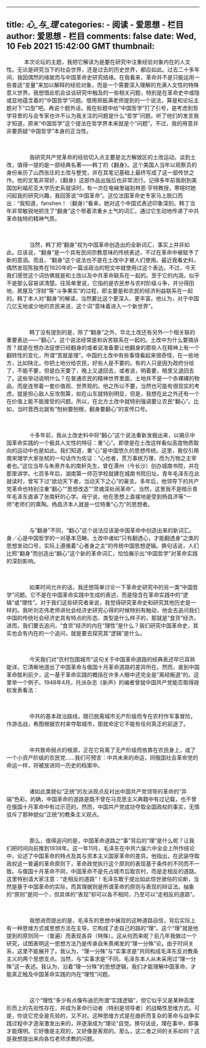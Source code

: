 
---
title: _心_与_理_
categories: 
    - 阅读
    - 爱思想 - 栏目
author: 爱思想 - 栏目
comments: false
date: Wed, 10 Feb 2021 15:42:00 GMT
thumbnail: 
---

<div>   
<p>　　
　本次论坛的主题，我把它解读为是要在研究中注重经验对象内在的人文性。无论是研究当下的社会世界，还是过去的历史世界，都应如此。过去二十多年间，我因偶然的缘故而与中国革命史研究结缘。在我看来，革命并不是只能运用一些普适“变量”来加以解释的经验对象，而是一个需要深入理解的充满人文性的特殊意义世界。我想借此机会谈谈研究中触及的一些相关问题，特别是在革命史中或隐或显地蕴含着的“中国哲学”问题。借用郑振满老师提到的一个说法，算是和论坛主题对下“口型”吧。再说个题外话，我在标题中给“中国哲学”打了引号，是考虑到哲学背景的与会专家也许不认为我关注的问题是什么“哲学”问题。听了他们的发言我才知道，原来“中国哲学”这个提法在哲学界本来就是个“问题”。不过，我的用意并非要质疑“中国哲学”本身的正当性。
</p>
<p>　　
<br>
</p>
<p>　　
　　我研究共产党革命的经验切入点主要是北方解放区的土改运动。谈到土改，值得一提的是一部经典名著——韩丁的《翻身》。这个美国人当年以观察员的身份亲历了山西张庄的土改与整党，并在其笔记基础上最终写成了这一部传世之作。他的文笔非常好，《翻身》这部作品出版后也非常流行。记得多年前我刚到美国加利福尼亚大学历史系就读时，有一次在电梯里碰到林恩·亨特教授，寒暄时她问起我的研究兴趣，我回答说“中国革命”。这位法国革命史专家马上脱口而出：“我知道，fanshen！（翻身）”看来，她对这个中国式表述印象深刻。韩丁当年非常敏锐地抓住了“翻身”这个带着浓重乡土气的词汇，通过它生动地传递了中共革命独特的精神气质。
</p>
<p>　　
<br>
</p>
<p>　　
　　当然，韩丁把“翻身”视为中国革命创造出的全新词汇，事实上并非如此。应该说，“翻身”是一个具有民间宗教意味的传统表述，不过在革命中被赋予了新的意涵。而且，“翻身”这个说法也不是在土改中才被人们使用。最近我看史料，偶然发现陈独秀在1920年的一篇谈政治的短文中就使用过这个表达。不过，今天我们感觉这个词仿佛就是和土改以及中共革命联系在一起的。至于它的内涵，似乎不是那么容易讲清楚。往简单里说，它指的是农民参与农村阶级斗争，并分得田地、房屋及“浮财”等“斗争果实”的过程，即主要是和农民的经济利益联系在一起的。韩丁本人对“翻身”的解读，当然要比这个更深入、更丰富。他认为，对于中国几亿无地或少地的农民来说，这个词“意味着进入一个新世界”。
</p>
<p>　　
<br>
</p>
<p>　　
　　韩丁没有提到的是，除了“翻身”之外，华北土改还有另外一个相关联的重要表达——“翻心”。这个说法经常是和诉苦联系在一起的。土改中为什么要搞诉苦？就是在想办法促使已经翻身的或者说准备要让他翻身的那些人在精神上有一个翻转性的变化，所谓“苦就是理”。中国的土改中有些事情看起来很奇怪，在一些地方，比如陕北，你把土地分给农民，好些人是不要的。有的人只是因为政府分给了，不能不要，但是白天要了，晚上又退回去，或者说，明着要，暗里又退回去了。这些举动说明什么？在普通农民的精神世界里面，土地并不是一个赤裸裸的物品，而是连带着一套价值观、世界观的。他之所以不要，当然也可能有很现实的考虑，就是担心敌人反攻倒算，如在山东就特别明显，但是，我想在此之外还有一个在价值上能不能接受的问题。所以，在北方土改中就特别强调要让农民“翻心”。比如，当时晋西北就有“刨树要刨根，翻身要翻心”的宣传口号。
</p>
<p>　　
<br>
</p>
<p>　　
　　十多年前，我从土改史料中将“翻心”这个说法重新发掘出来，以揭示中国革命实践的一个极具人文性的特征：重“心”。即使是在土改这样看似高度物质取向的运动中也是如此。我们知道，重“心”是中国悠久的思想传统。这里，我仅引用南宋理学大家张栻的一句话作为佐证：“心也者，贯万事统万理，而为万物之主宰者也。”这位当年与朱熹齐名的南轩先生，曾在潭州（今长沙）创办城南书院，并在那里讲学。七百多年后，湖南第一师范学校就建在城南书院旧址。青年毛泽东在此就读时，曾写下过“欲动天下者，当动天下之心”的豪言。多年后，他领导下的共产党革命也特别注重“翻心”“思想改造”“灵魂深处闹革命”。当然，这里我不是暗示青年毛泽东直承了张南轩的心学。毋宁说，他在思想上直接地是受到杨昌济等“一师”老师们的熏陶。杨昌济本人就是一位特重“心力”的思想者。
</p>
<p>　　
<br>
</p>
<p>　　
　　与“翻身”不同，“翻心”这个说法应该是中国革命中创造出来的新词汇。身／心是中国哲学的一对基本范畴。土改中诸如“只有翻透心，才能翻透身”之类的思想发动口号，实际上遵循着“心者身之主”的传统中国思想逻辑。换句话说，人们比照“翻身”而创造出“翻心”这个新的革命词汇，恰恰展示出“中国哲学”对革命实践的深刻影响。
</p>
<p>　　
<br>
</p>
<p>　　
　　如果时间允许的话，我还想简单讨论一下革命史研究中的另一类“中国哲学”问题。它不是在中国革命实践中生成的表述，而是隐含在革命实践中的“逻辑”或“理性”。对于我们这些研究者来说，我觉得研究革命史和研究其他历史是一样的。我听刘志伟老师讲社会经济史研究心得的时候特别有触动，他会去追问我们中国的传统社会经济史具有特点的形态、类型是什么样子的，那就是“食货”经济。进而，我们要去追问，“食货”经济的内在“理性”是什么？我们研究中国革命史，其实也会有内在的一个追问，就是要去探究其“逻辑”是什么。
</p>
<p>　　
<br>
</p>
<p>　　
　　今天我们对“农村包围城市”这句关于中国革命道路的经典表述早已耳熟能详。它清晰地道出了中国革命与俄国十月革命道路的差异所在。然而，直到中国革命胜利前夕，这一基于革命实践的概括在许多人眼中还完全是“离经叛道”的。这里举一个例子。1948年4月，托派杂志《新声》的编者曾就中国共产党能否取得政权发表看法：
</p>
<p>　　
   
</p>
<p>　　
　　中共的基本政治路线，既已脱离城市无产阶级而专在农村作军事冒险，作游击战，希图根据农村来夺取城市，那就命定它不能有任何真正的前途了。
</p>
<p>　　
<br>
</p>
<p>　　
　　中共致命弱点的根源，正在它背离了无产阶级而依靠在农民身上，成了一个小资产阶级的农民党……我们可预言：中共未来的命运，同俄国社会革命党的命运一样，将被放进同一历史的档案中。
</p>
<p>　　
   
</p>
<p>　　
　　诸如此类貌似“正统”的左派观点反衬出中国共产党领导的革命的“异端”色彩。的确，中国革命的道路是既不曾在马克思主义典籍中有过记载，也不曾在俄国十月革命中有过示范的。然而，中国共产党成功夺取全国政权的事实，无情驳斥了那种貌似“正统”的教条主义观点。
</p>
<p>　　
<br>
</p>
<p>　　
　　那么，值得追问的是，中国革命道路之“事”背后的“理”是什么呢？让我们把时间向前推到1938年。这一年11月，毛泽东在中共六届六中全会上所作结论中，论述了中国革命的特点及其与资本主义国家革命的差异。他指出，在武装夺取政权这一普遍的革命原则下，革命政党执行这个原则的表现基于条件的不同而不一致。与俄国十月革命不同，中国革命不是先占城市后取农村，而是走相反的道路。这里特别请大家注意：“走相反的道路”！毛泽东敢于提出如此惊世骇俗的论断，当然是基于中国革命的实际，而其理据则是所谓革命的原则与表现的辩证法。抽象的“原则”是同一个，但具体的“表现”却可以各不相同，乃至可以“走相反的道路”。
</p>
<p>　　
<br>
</p>
<p>　　
　　我想进而提出的是，毛泽东的思想中展现的这种道路自信，背后实际上有一种思维方式或思想方法在主导。它构成了走自己的路的“理”。这个“理”就是他提到的原则同一（普遍）而表现各异（特殊）。这从何而来呢？前几年我做过一个研究，试图表明这一思想方法乃是传承自朱熹阐发的“理一分殊”论。由于时间关系，这里不能展开了。我认为，“理一分殊”与“实事求是”共同构成毛泽东反对教条主义的两个思想支点。当然，与“实事求是”不同，毛泽东本人从未采用过“理一分殊”这一表述。我认为，沿着“理一分殊”的思想逻辑，我们才能理解中国革命，才能真正触及中国革命实践的内在“理性”问题。
</p>
<p>　　
<br>
</p>
<p>　　
　　这个“理性”多少有点像布迪厄所谓“实践逻辑”，但它似乎又是某种高度形而上的先验性存在，并成为革命行动者（特别是领导者）的战略性思维方式。可是，你说它完全是先验的，又不对。这种思维方式是在曲折而复杂的革命与战争实践过程中才逐渐激发出来的，并逐渐成为“理论”自觉。换句话说，理在事中，即事才能理明。它好像是主观的，又好像是客观的。那么，这二者之间的关系如何？这是我想提出来向各位老师求教的问题。
</p>  
</div>
            